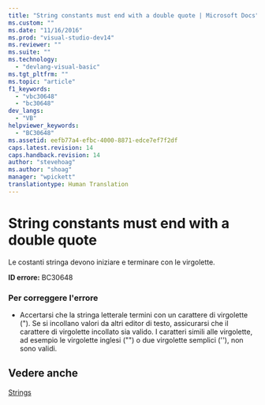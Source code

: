 ```yaml
---
title: "String constants must end with a double quote | Microsoft Docs"
ms.custom: ""
ms.date: "11/16/2016"
ms.prod: "visual-studio-dev14"
ms.reviewer: ""
ms.suite: ""
ms.technology: 
  - "devlang-visual-basic"
ms.tgt_pltfrm: ""
ms.topic: "article"
f1_keywords: 
  - "vbc30648"
  - "bc30648"
dev_langs: 
  - "VB"
helpviewer_keywords: 
  - "BC30648"
ms.assetid: eefb77a4-efbc-4000-8871-edce7ef7f2df
caps.latest.revision: 14
caps.handback.revision: 14
author: "stevehoag"
ms.author: "shoag"
manager: "wpickett"
translationtype: Human Translation
---
```

# String constants must end with a double quote
Le costanti stringa devono iniziare e terminare con le virgolette.  
  
 **ID errore:** BC30648  
  
### Per correggere l'errore  
  
-   Accertarsi che la stringa letterale termini con un carattere di virgolette \("\).  Se si incollano valori da altri editor di testo, assicurarsi che il carattere di virgolette incollato sia valido. I caratteri simili alle virgolette, ad esempio le virgolette inglesi \(""\) o due virgolette semplici \(''\), non sono validi.  
  
## Vedere anche  
 [Strings](../../../visual-basic/programming-guide/language-features/strings/index.md)